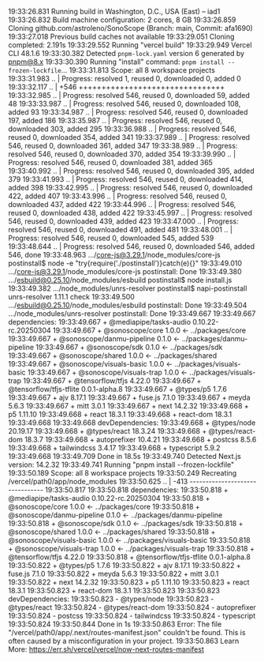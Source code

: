19:33:26.831 Running build in Washington, D.C., USA (East) – iad1
19:33:26.832 Build machine configuration: 2 cores, 8 GB
19:33:26.859 Cloning github.com/astroleno/SonoScope (Branch: main, Commit: afa1690)
19:33:27.018 Previous build caches not available
19:33:29.051 Cloning completed: 2.191s
19:33:29.552 Running "vercel build"
19:33:29.949 Vercel CLI 48.1.6
19:33:30.382 Detected `pnpm-lock.yaml` version 6 generated by pnpm@8.x
19:33:30.390 Running "install" command: `pnpm install --frozen-lockfile`...
19:33:31.813 Scope: all 8 workspace projects
19:33:31.983 ..                                       | Progress: resolved 1, reused 0, downloaded 0, added 0
19:33:32.117 ..                                       | +546 ++++++++++++++++++++++++++++++++
19:33:32.985 ..                                       | Progress: resolved 546, reused 0, downloaded 59, added 48
19:33:33.987 ..                                       | Progress: resolved 546, reused 0, downloaded 108, added 93
19:33:34.987 ..                                       | Progress: resolved 546, reused 0, downloaded 197, added 186
19:33:35.987 ..                                       | Progress: resolved 546, reused 0, downloaded 303, added 295
19:33:36.988 ..                                       | Progress: resolved 546, reused 0, downloaded 354, added 341
19:33:37.989 ..                                       | Progress: resolved 546, reused 0, downloaded 361, added 347
19:33:38.989 ..                                       | Progress: resolved 546, reused 0, downloaded 370, added 354
19:33:39.990 ..                                       | Progress: resolved 546, reused 0, downloaded 381, added 365
19:33:40.992 ..                                       | Progress: resolved 546, reused 0, downloaded 395, added 379
19:33:41.993 ..                                       | Progress: resolved 546, reused 0, downloaded 414, added 398
19:33:42.995 ..                                       | Progress: resolved 546, reused 0, downloaded 422, added 407
19:33:43.996 ..                                       | Progress: resolved 546, reused 0, downloaded 437, added 422
19:33:44.996 ..                                       | Progress: resolved 546, reused 0, downloaded 438, added 422
19:33:45.997 ..                                       | Progress: resolved 546, reused 0, downloaded 439, added 423
19:33:47.000 ..                                       | Progress: resolved 546, reused 0, downloaded 491, added 481
19:33:48.001 ..                                       | Progress: resolved 546, reused 0, downloaded 545, added 539
19:33:48.644 ..                                       | Progress: resolved 546, reused 0, downloaded 546, added 546, done
19:33:48.963 .../core-js@3.29.1/node_modules/core-js postinstall$ node -e "try{require('./postinstall')}catch(e){}"
19:33:49.010 .../core-js@3.29.1/node_modules/core-js postinstall: Done
19:33:49.380 .../esbuild@0.25.10/node_modules/esbuild postinstall$ node install.js
19:33:49.382 .../node_modules/unrs-resolver postinstall$ napi-postinstall unrs-resolver 1.11.1 check
19:33:49.500 .../esbuild@0.25.10/node_modules/esbuild postinstall: Done
19:33:49.504 .../node_modules/unrs-resolver postinstall: Done
19:33:49.667 
19:33:49.667 dependencies:
19:33:49.667 + @mediapipe/tasks-audio 0.10.22-rc.20250304
19:33:49.667 + @sonoscope/core 1.0.0 <- ../packages/core
19:33:49.667 + @sonoscope/danmu-pipeline 0.1.0 <- ../packages/danmu-pipeline
19:33:49.667 + @sonoscope/sdk 0.1.0 <- ../packages/sdk
19:33:49.667 + @sonoscope/shared 1.0.0 <- ../packages/shared
19:33:49.667 + @sonoscope/visuals-basic 1.0.0 <- ../packages/visuals-basic
19:33:49.667 + @sonoscope/visuals-trap 1.0.0 <- ../packages/visuals-trap
19:33:49.667 + @tensorflow/tfjs 4.22.0
19:33:49.667 + @tensorflow/tfjs-tflite 0.0.1-alpha.8
19:33:49.667 + @types/p5 1.7.6
19:33:49.667 + ajv 8.17.1
19:33:49.667 + fuse.js 7.1.0
19:33:49.667 + meyda 5.6.3
19:33:49.667 + mitt 3.0.1
19:33:49.667 + next 14.2.32
19:33:49.668 + p5 1.11.10
19:33:49.668 + react 18.3.1
19:33:49.668 + react-dom 18.3.1
19:33:49.668 
19:33:49.668 devDependencies:
19:33:49.668 + @types/node 20.19.17
19:33:49.668 + @types/react 18.3.24
19:33:49.668 + @types/react-dom 18.3.7
19:33:49.668 + autoprefixer 10.4.21
19:33:49.668 + postcss 8.5.6
19:33:49.668 + tailwindcss 3.4.17
19:33:49.668 + typescript 5.9.2
19:33:49.668 
19:33:49.709 Done in 18.5s
19:33:49.740 Detected Next.js version: 14.2.32
19:33:49.741 Running "pnpm install --frozen-lockfile"
19:33:50.189 Scope: all 8 workspace projects
19:33:50.249 Recreating /vercel/path0/app/node_modules
19:33:50.625 ..                                       | -413 --------------------------------
19:33:50.817 
19:33:50.818 dependencies:
19:33:50.818 + @mediapipe/tasks-audio 0.10.22-rc.20250304
19:33:50.818 + @sonoscope/core 1.0.0 <- ../packages/core
19:33:50.818 + @sonoscope/danmu-pipeline 0.1.0 <- ../packages/danmu-pipeline
19:33:50.818 + @sonoscope/sdk 0.1.0 <- ../packages/sdk
19:33:50.818 + @sonoscope/shared 1.0.0 <- ../packages/shared
19:33:50.818 + @sonoscope/visuals-basic 1.0.0 <- ../packages/visuals-basic
19:33:50.818 + @sonoscope/visuals-trap 1.0.0 <- ../packages/visuals-trap
19:33:50.818 + @tensorflow/tfjs 4.22.0
19:33:50.818 + @tensorflow/tfjs-tflite 0.0.1-alpha.8
19:33:50.822 + @types/p5 1.7.6
19:33:50.822 + ajv 8.17.1
19:33:50.822 + fuse.js 7.1.0
19:33:50.822 + meyda 5.6.3
19:33:50.822 + mitt 3.0.1
19:33:50.822 + next 14.2.32
19:33:50.823 + p5 1.11.10
19:33:50.823 + react 18.3.1
19:33:50.823 + react-dom 18.3.1
19:33:50.823 
19:33:50.823 devDependencies:
19:33:50.823 - @types/node
19:33:50.823 - @types/react
19:33:50.824 - @types/react-dom
19:33:50.824 - autoprefixer
19:33:50.824 - postcss
19:33:50.824 - tailwindcss
19:33:50.824 - typescript
19:33:50.824 
19:33:50.844 Done in 1s
19:33:50.863 Error: The file "/vercel/path0/app/.next/routes-manifest.json" couldn't be found. This is often caused by a misconfiguration in your project.
19:33:50.863 Learn More: https://err.sh/vercel/vercel/now-next-routes-manifest